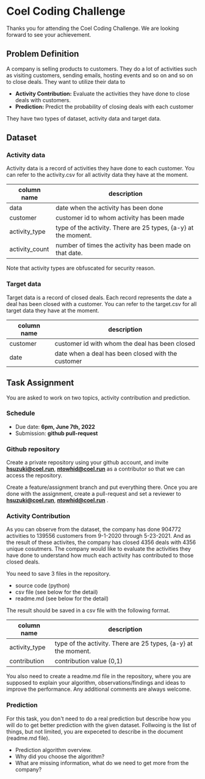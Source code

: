 # Coel Coding Challenge

Thanks you for attending the Coel Coding Challenge. We are looking forward to see your achievement.

## Problem Definition
A company is selling products to customers. They do a lot of activities such as visiting customers, sending emails, hosting events and so on and so on to close deals. They want to utilize their data to


- **Activity Contribution:** Evaluate the activities they have done to close deals with customers.
- **Prediction:** Predict the probability of closing deals with each customer

They have two types of dataset, activity data and target data.

## Dataset
### Activity data
Activity data is a record of activities they have done to each customer. You can refer to the activity.csv for all activity data they have at the moment.

|column name|description|
|----|----|
|data|date when the activity has been done|
|customer|customer id to whom activity has been made|
|activity_type|type of the activity. There are 25 types, {a-y} at the moment.|
|activity_count|number of times the activity has been made on that date.|

Note that activity types are obfuscated for security reason.

### Target data
Target data is a record of closed deals. Each record represents the date a deal has been closed with a customer. You can refer to the target.csv for all target data they have at the moment.

|column name|description|
|----|----|
|customer|customer id with whom the deal has been closed|
|date|date when a deal has been closed with the customer|

## Task Assignment
You are asked to work on two topics, activity contribution and prediction.

### Schedule

- Due date: **6pm, June 7th, 2022**
- Submission: **github pull-request**

### Github repository
Create a private repository using your github account, and invite **<hsuzuki@coel.run>**, **<ntowhid@coel.run>**  as a contributor so that we can access the repository.

Create a feature/assignment branch and put everything there. Once you are done with the assignment, create a pull-request and set a reviewer to **<hsuzuki@coel.run>**, **<ntowhid@coel.run>** .

### Activity Contribution
As you can observe from the dataset, the company has done 904772 activities to 139556 customers from 9-1-2020 through 5-23-2021. And as the result of these activites, the company has closed 4356 deals with 4356 unique cosutmers. The company would like to evaluate the activities they have done to understand how much each activity has contributed to those closed deals.

You need to save 3 files in the repository.
- source code (python)
- csv file (see below for the detail)
- readme.md (see below for the detail)

The result should be saved in a csv file with the following format.

|column name|description|
|---|---|
|activity_type|type of the activity. There are 25 types, {a-y} at the moment.|
|contribution|contribution value (0,1)|

You also need to create a readme.md file in the repository, where you are supposed to explain your algorithm, observations/findings and ideas to improve the performance. Any additional comments are always welcome.

### Prediction
For this task, you don't need to do a real prediction but describe how you will do to get better prediction with the given dataset. Follwoing is the list of things, but not limited, you are expeceted to describe in the document (readme.md file).

- Prediction algorithm overview.
- Why did you choose the algorithm?
- What are missing information, what do we need to get more from the company?

